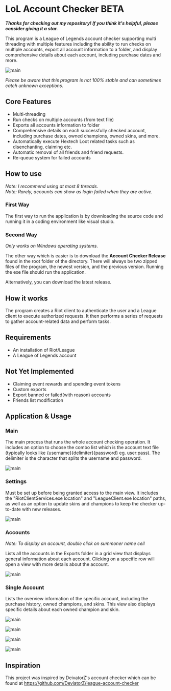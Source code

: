 # LoL Account Checker BETA

***Thanks for checking out my repository! If you think it's helpful, please consider giving it a star.***

This program is a League of Legends account checker supporting multi threading with multiple features including the ability to run checks on multiple accounts, export all account information to a folder, and display comprehensive details about each account, including purchase dates and more.

![main](images/main.PNG)

*Please be aware that this program is not 100% stable and can sometimes catch unknown exceptions.*

## Core Features

- Multi-threading
- Run checks on multiple accounts (from text file)  
- Exports all accounts information to folder  
- Comprehensive details on each successfully checked account, including purchase dates, owned champions, owned skins, and more.  
- Automatically execute Hextech Loot related tasks such as disenchanting, claiming etc.
- Automatic removal of all friends and friend requests.
- Re-queue system for failed accounts  

## How to use

*Note: I recommend using at most 8 threads.*  
*Note: Rarely, accounts can show as login failed when they are active.*

### First Way

The first way to run the application is by downloading the source code and running it in a coding environment like visual studio.

### Second Way

*Only works on Windows operating systems.*

The other way which is easier is to download the **Account Checker Release** found in the root folder of the directory. There will always be two zipped files of the program, the newest version, and the previous version. Running the exe file should run the application.

Alternatively, you can download the latest release.

## How it works
The program creates a Riot client to authenticate the user and a League client to execute authorized requests. It then performs a series of requests to gather account-related data and perform tasks.

## Requirements
- An installation of Riot/League  
- A League of Legends account

## Not Yet Implemented
- Claiming event rewards and spending event tokens  
- Custom exports  
- Export banned or failed(with reason) accounts
- Friends list modification

## Application & Usage

### Main

The main process that runs the whole account checking operation. It includes an option to choose the combo list which is the account text file (typically looks like {username}{delimiter}{password} eg. user:pass). The delimiter is the character that splits the username and password. 

![main](images/main.PNG)

### Settings

Must be set up before being granted access to the main view. It includes the "RiotClientServices.exe location" and "LeagueClient.exe location" paths, as well as an option to update skins and champions to keep the checker up-to-date with new releases.

![main](images/settings.PNG)

### Accounts

*Note: To display an account, double click on summoner name cell*

Lists all the accounts in the Exports folder in a grid view that displays general information about each account. Clicking on a specific row will open a view with more details about the account.

![main](images/accounts.PNG)

### Single Account

Lists the overview information of the specific account, including the purchase history, owned champions, and skins. This view also displays specific details about each owned champion and skin.

![main](images/single_account_update.PNG)

![main](images/single_account_champions.PNG)

![main](images/single_account_skins.PNG)

![main](images/single_account_tasks.PNG)

## Inspiration

This project was inspired by DeivatorZ's account checker which can be found at https://github.com/DeviatorZ/league-account-checker
